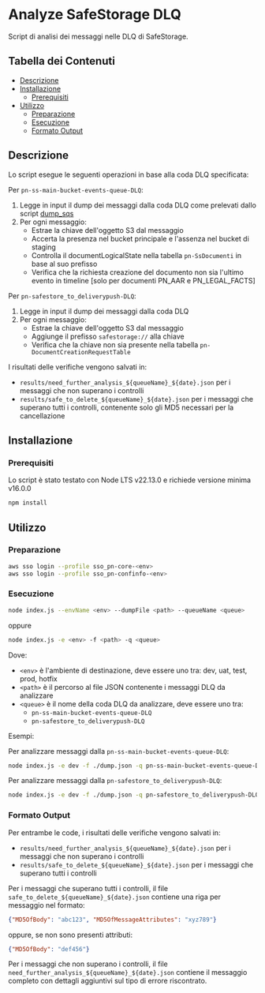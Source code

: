 # Analyze SafeStorage DLQ

Script di analisi dei messaggi nelle DLQ di SafeStorage.

## Tabella dei Contenuti

* [Descrizione](#descrizione)
* [Installazione](#installazione)
  * [Prerequisiti](#prerequisiti)
* [Utilizzo](#utilizzo)
  * [Preparazione](#preparazione)
  * [Esecuzione](#esecuzione)
  * [Formato Output](#formato-output)


## Descrizione

Lo script esegue le seguenti operazioni in base alla coda DLQ specificata:

Per `pn-ss-main-bucket-events-queue-DLQ`:
1. Legge in input il dump dei messaggi dalla coda DLQ come prelevati dallo script [dump_sqs](https://github.com/pagopa/pn-troubleshooting/tree/main/dump_sqs)
2. Per ogni messaggio:
   - Estrae la chiave dell'oggetto S3 dal messaggio
   - Accerta la presenza nel bucket principale e l'assenza nel bucket di staging
   - Controlla il documentLogicalState nella tabella `pn-SsDocumenti` in base al suo prefisso
   - Verifica che la richiesta creazione del documento non sia l'ultimo evento in timeline [solo per documenti PN_AAR e PN_LEGAL_FACTS]

Per `pn-safestore_to_deliverypush-DLQ`:
1. Legge in input il dump dei messaggi dalla coda DLQ
2. Per ogni messaggio:
   - Estrae la chiave dell'oggetto S3 dal messaggio
   - Aggiunge il prefisso `safestorage://` alla chiave
   - Verifica che la chiave non sia presente nella tabella `pn-DocumentCreationRequestTable`

I risultati delle verifiche vengono salvati in:
- `results/need_further_analysis_${queueName}_${date}.json` per i messaggi che non superano i controlli
- `results/safe_to_delete_${queueName}_${date}.json` per i messaggi che superano tutti i controlli, contenente solo gli MD5 necessari per la cancellazione

## Installazione

### Prerequisiti

Lo script è stato testato con Node LTS v22.13.0 e richiede versione minima v16.0.0

```bash
npm install
```

## Utilizzo

### Preparazione

```bash
aws sso login --profile sso_pn-core-<env>
aws sso login --profile sso_pn-confinfo-<env>
```

### Esecuzione

```bash
node index.js --envName <env> --dumpFile <path> --queueName <queue>
```
oppure
```bash
node index.js -e <env> -f <path> -q <queue>
```

Dove:
- `<env>` è l'ambiente di destinazione, deve essere uno tra: dev, uat, test, prod, hotfix
- `<path>` è il percorso al file JSON contenente i messaggi DLQ da analizzare
- `<queue>` è il nome della coda DLQ da analizzare, deve essere uno tra:
  - `pn-ss-main-bucket-events-queue-DLQ`
  - `pn-safestore_to_deliverypush-DLQ`

Esempi:

Per analizzare messaggi dalla `pn-ss-main-bucket-events-queue-DLQ`:
```bash
node index.js -e dev -f ./dump.json -q pn-ss-main-bucket-events-queue-DLQ
```

Per analizzare messaggi dalla `pn-safestore_to_deliverypush-DLQ`:
```bash
node index.js -e dev -f ./dump.json -q pn-safestore_to_deliverypush-DLQ
```

### Formato Output

Per entrambe le code, i risultati delle verifiche vengono salvati in:
- `results/need_further_analysis_${queueName}_${date}.json` per i messaggi che non superano i controlli
- `results/safe_to_delete_${queueName}_${date}.json` per i messaggi che superano tutti i controlli

Per i messaggi che superano tutti i controlli, il file `safe_to_delete_${queueName}_${date}.json` contiene una riga per messaggio nel formato:

```json
{"MD5OfBody": "abc123", "MD5OfMessageAttributes": "xyz789"}
```
oppure, se non sono presenti attributi:
```json
{"MD5OfBody": "def456"}
```

Per i messaggi che non superano i controlli, il file `need_further_analysis_${queueName}_${date}.json` contiene il messaggio completo con dettagli aggiuntivi sul tipo di errore riscontrato.